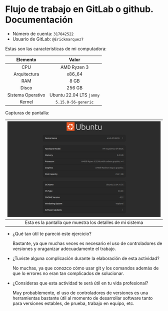 # Flujo de trabajo en GitLab o github. Documentación

- Número de cuenta: `317042522`
- Usuario de GitLab: `@Erickmarquez7`

Estas son las caracteristicas de mi computadora:

| Elemento          | Valor
|:-----------------:|:-----:|
| CPU               | AMD Ryzen 3
| Arquitectura      | x86_64
| RAM               | 8 GB
| Disco             | 256 GB
| Sistema Operativo | Ubuntu 22.04 LTS `jammy`
| Kernel            | `5.15.0-56-generic`

Capturas de pantalla:

| ![](img/acerca-de.png)
|:----------------------:|
| Esta es la pantalla que muestra los detalles de mi sistema


- ¿Qué tan útil te pareció este ejercicio?

    Bastante, ya que muchas veces es necesario el uso de controladores de versiones y oraganizar adecuadamente el trabajo.

- ¿Tuviste alguna complicación durante la elaboración de esta actividad?

    No muchas, ya que conozco cómo usar git y los comandos además de que lo errores no eran tan complicados de solucionar.

- ¿Consideras que esta actividad te será útil en tu vida profesional?

    Muy probablemente, el uso de controladores de versiones es una herramientas bastante útil al momento de desarrollar software tanto para versiones estables, de prueba, trabajo en equipo, etc.
